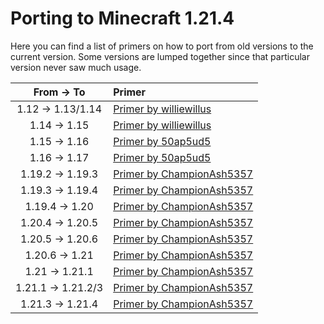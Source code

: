 # Porting to Minecraft 1.21.4

Here you can find a list of primers on how to port from old versions to the current version. Some versions are lumped together since that particular version never saw much usage.

|    From -> To      |               Primer                    |
|:------------------:|:----------------------------------------|
| 1.12 -> 1.13/1.14  | [Primer by williewillus][112to114]      |
| 1.14 -> 1.15       | [Primer by williewillus][114to115]      |
| 1.15 -> 1.16       | [Primer by 50ap5ud5][115to116]          |
| 1.16 -> 1.17       | [Primer by 50ap5ud5][116to117]          |
| 1.19.2 -> 1.19.3   | [Primer by ChampionAsh5357][1192to1193] |
| 1.19.3 -> 1.19.4   | [Primer by ChampionAsh5357][1193to1194] |
| 1.19.4 -> 1.20     | [Primer by ChampionAsh5357][1194to120]  |
| 1.20.4 -> 1.20.5   | [Primer by ChampionAsh5357][1204to1205] |
| 1.20.5 -> 1.20.6   | [Primer by ChampionAsh5357][1205to1206] |
| 1.20.6 -> 1.21     | [Primer by ChampionAsh5357][1206to121]  |
| 1.21   -> 1.21.1   | [Primer by ChampionAsh5357][121to1211]  |
| 1.21.1 -> 1.21.2/3 | [Primer by ChampionAsh5357][1211to1212] |
| 1.21.3 -> 1.21.4   | [Primer by ChampionAsh5357][1213to1214] |

[112to114]: https://gist.github.com/williewillus/353c872bcf1a6ace9921189f6100d09a
[114to115]: https://gist.github.com/williewillus/30d7e3f775fe93c503bddf054ef3f93e
[115to116]: https://gist.github.com/50ap5ud5/f4e70f0e8faeddcfde6b4b1df70f83b8
[116to117]: https://gist.github.com/50ap5ud5/beebcf056cbdd3c922cc8993689428f4
[1192to1193]: https://github.com/neoforged/.github/blob/main/primers/1.19.3/index.md
[1193to1194]: https://github.com/neoforged/.github/blob/main/primers/1.19.4/index.md
[1194to120]: https://github.com/neoforged/.github/blob/main/primers/1.20/index.md
[1204to1205]: https://github.com/neoforged/.github/blob/main/primers/1.20.5/index.md
[1205to1206]: https://github.com/neoforged/.github/blob/main/primers/1.20.6/index.md
[1206to121]: https://github.com/neoforged/.github/blob/main/primers/1.21/index.md
[121to1211]: https://github.com/neoforged/.github/blob/main/primers/1.21.1/index.md
[1211to1212]: https://github.com/neoforged/.github/blob/main/primers/1.21.2/index.md
[1213to1214]: https://github.com/neoforged/.github/blob/main/primers/1.21.4/index.md
